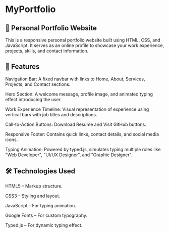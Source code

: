 # MyPortfolio
## 💼 Personal Portfolio Website
This is a responsive personal portfolio website built using HTML, CSS, and JavaScript. It serves as an online profile to showcase your work experience, projects, skills, and contact information.

## 📌 Features
Navigation Bar: A fixed navbar with links to Home, About, Services, Projects, and Contact sections.

Hero Section: A welcome message, profile image, and animated typing effect introducing the user.

Work Experience Timeline: Visual representation of experience using vertical bars with job titles and descriptions.

Call-to-Action Buttons: Download Resume and Visit GitHub buttons.

Responsive Footer: Contains quick links, contact details, and social media icons.

Typing Animation: Powered by typed.js, simulates typing multiple roles like "Web Developer", "UI/UX Designer", and "Graphic Designer".

## 🛠️ Technologies Used
HTML5 – Markup structure.

CSS3 – Styling and layout.

JavaScript – For typing animation.

Google Fonts – For custom typography.

Typed.js – For dynamic typing effect.
